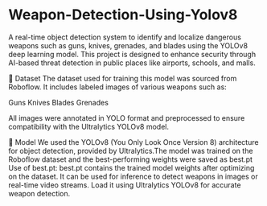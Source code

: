 # Weapon-Detection-Using-Yolov8

A real-time object detection system to identify and localize dangerous weapons such as guns, knives, grenades, and blades using the YOLOv8 deep learning model. This project is designed to enhance security through AI-based threat detection in public places like airports, schools, and malls.

📁 Dataset
The dataset used for training this model was sourced from Roboflow. It includes labeled images of various weapons such as:

Guns
Knives
Blades
Grenades

All images were annotated in YOLO format and preprocessed to ensure compatibility with the Ultralytics YOLOv8 model.

🧠 Model
We used the YOLOv8 (You Only Look Once Version 8) architecture for object detection, provided by Ultralytics.The model was trained on the Roboflow dataset and the best-performing weights were saved as best.pt
Use of best.pt:
best.pt contains the trained model weights after optimizing on the dataset.
It can be used for inference to detect weapons in images or real-time video streams.
Load it using Ultralytics YOLOv8 for accurate weapon detection.



